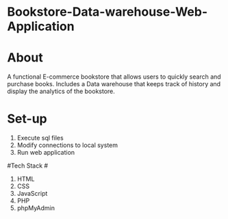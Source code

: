 # Bookstore-Data-warehouse-Web-Application #
# About #
A functional E-commerce bookstore that allows users to quickly search and purchase books.
Includes a Data warehouse that keeps track of history and display the analytics of the bookstore.

# Set-up #
1. Execute sql files
2. Modify connections to local system
3. Run web application

#Tech Stack #
1. HTML
2. CSS
3. JavaScript
4. PHP
5. phpMyAdmin
